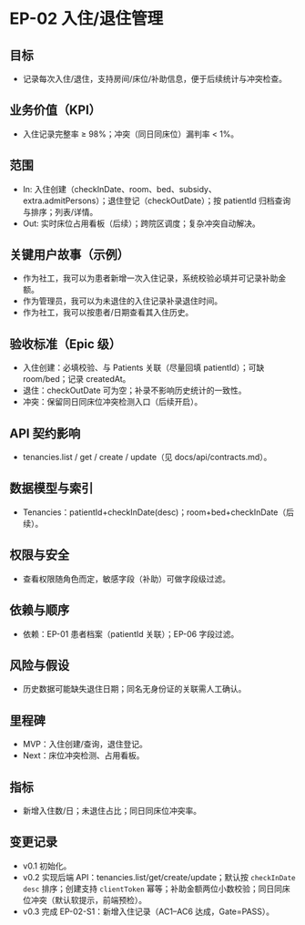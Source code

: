 # EP-02 入住/退住管理

## 目标
- 记录每次入住/退住，支持房间/床位/补助信息，便于后续统计与冲突检查。

## 业务价值（KPI）
- 入住记录完整率 ≥ 98%；冲突（同日同床位）漏判率 < 1%。

## 范围
- In: 入住创建（checkInDate、room、bed、subsidy、extra.admitPersons）；退住登记（checkOutDate）；按 patientId 归档查询与排序；列表/详情。
- Out: 实时床位占用看板（后续）；跨院区调度；复杂冲突自动解决。

## 关键用户故事（示例）
- 作为社工，我可以为患者新增一次入住记录，系统校验必填并可记录补助金额。
- 作为管理员，我可以为未退住的入住记录补录退住时间。
- 作为社工，我可以按患者/日期查看其入住历史。

## 验收标准（Epic 级）
- 入住创建：必填校验、与 Patients 关联（尽量回填 patientId）；可缺 room/bed；记录 createdAt。
- 退住：checkOutDate 可为空；补录不影响历史统计的一致性。
- 冲突：保留同日同床位冲突检测入口（后续开启）。

## API 契约影响
- tenancies.list / get / create / update（见 docs/api/contracts.md）。

## 数据模型与索引
- Tenancies：patientId+checkInDate(desc)；room+bed+checkInDate（后续）。

## 权限与安全
- 查看权限随角色而定，敏感字段（补助）可做字段级过滤。

## 依赖与顺序
- 依赖：EP-01 患者档案（patientId 关联）；EP-06 字段过滤。

## 风险与假设
- 历史数据可能缺失退住日期；同名无身份证的关联需人工确认。

## 里程碑
- MVP：入住创建/查询，退住登记。
- Next：床位冲突检测、占用看板。

## 指标
- 新增入住数/日；未退住占比；同日同床位冲突率。

## 变更记录
- v0.1 初始化。
- v0.2 实现后端 API：tenancies.list/get/create/update；默认按 `checkInDate desc` 排序；创建支持 `clientToken` 幂等；补助金额两位小数校验；同日同床位冲突（默认软提示，前端预检）。
- v0.3 完成 EP-02-S1：新增入住记录（AC1–AC6 达成，Gate=PASS）。

